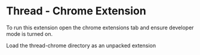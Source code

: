 # Thread - Chrome Extension

To run this extension open the chrome extensions tab
and ensure developer mode is turned on.

Load the thread-chrome directory as an unpacked extension
